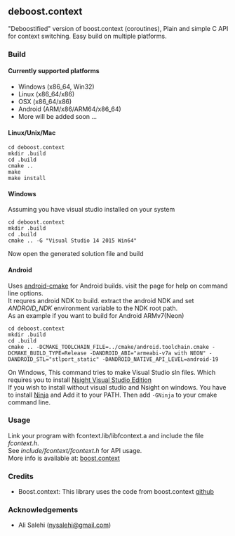 ## deboost.context
"Deboostified" version of boost.context (coroutines), Plain and simple C API for context switching. Easy build on multiple platforms.  

### Build
#### Currently supported platforms 
- Windows (x86_64, Win32)
- Linux (x86_64/x86)
- OSX (x86_64/x86)
- Android (ARM/x86/ARM64/x86_64)
- More will be added soon ...

#### Linux/Unix/Mac
```
cd deboost.context
mkdir .build
cd .build
cmake ..
make
make install
```

#### Windows
Assuming you have visual studio installed on your system
```
cd deboost.context
mkdir .build
cd .build
cmake .. -G "Visual Studio 14 2015 Win64"
```
Now open the generated solution file and build

#### Android
Uses [android-cmake](https://github.com/taka-no-me/android-cmake) for Android builds. visit the page for help on command line options.  
It requres android NDK to build. extract the android NDK and set _ANDROID_NDK_ environment variable to the NDK root path.  
As an example if you want to build for Android ARMv7(Neon) 
```
cd deboost.context
mkdir .build
cd .build
cmake .. -DCMAKE_TOOLCHAIN_FILE=../cmake/android.toolchain.cmake -DCMAKE_BUILD_TYPE=Release -DANDROID_ABI="armeabi-v7a with NEON" -DANDROID_STL="stlport_static" -DANDROID_NATIVE_API_LEVEL=android-19
```
On Windows, This command tries to make Visual Studio sln files. Which requires you to install [Nsight Visual Studio Edition](https://developer.nvidia.com/nsight-visual-studio-edition-downloads)  
If you wish to install without visual studio and Nsight on windows. You have to install [Ninja](https://ninja-build.org/) and Add it to your PATH. Then add ```-GNinja``` to your cmake command line.


### Usage
Link your program with fcontext.lib/libfcontext.a and include the file _fcontext.h_.  
See _include/fcontext/fcontext.h_ for API usage.  
More info is available at: [boost.context](http://www.boost.org/doc/libs/1_60_0/libs/context/doc/html/index.html)

### Credits
- Boost.context: This library uses the code from boost.context [github](https://github.com/boostorg/context)

### Acknowledgements
- Ali Salehi (nysalehi@gmail.com) 

